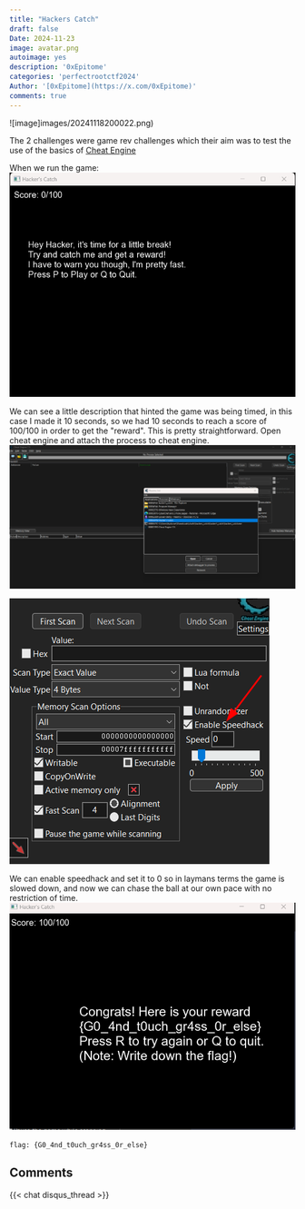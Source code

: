 ```yaml
---
title: "Hackers Catch"
draft: false
Date: 2024-11-23
image: avatar.png
autoimage: yes
description: '0xEpitome'
categories: 'perfectrootctf2024'
Author: '[0xEpitome](https://x.com/0xEpitome)'
comments: true
---
```

![image]images/20241118200022.png)

The 2 challenges were game rev challenges which their aim was to test the use of the basics of [Cheat Engine](https://www.cheatengine.org/)

When we run the  game:
![image](images/20241119230409.png)

We can see a little description that hinted the game was being timed, in this case I made it 10 seconds, so we had 10 seconds to reach a score of 100/100 in order to get the "reward". 
This is pretty straightforward. Open cheat engine and attach the process to cheat engine.
![image](images/20241119230650.png)

![image](images/20241119230837.png)

We can enable speedhack and set it to 0 so in laymans terms the game is slowed down, and now we can chase the ball at our own pace with no restriction of time.
![image](images/20241119231008.png)

`flag: {G0_4nd_t0uch_gr4ss_0r_else}`


## Comments

{{< chat disqus_thread >}}